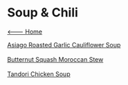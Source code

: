 # Soup & Chili

[<--- Home](../about.md)

[Asiago Roasted Garlic Cauliflower Soup](./asiago-roasted-garlic-cauliflower-soup.md)<br><br>
[Butternut Squash Moroccan Stew](./butternut-squash-moroccan-stew.md)<br><br>
[Tandori Chicken Soup](./tandori-chicken-soup.md)<br><br>

